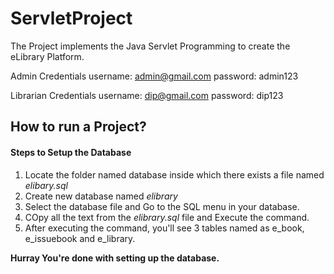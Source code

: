 # ServletProject
The Project implements the Java Servlet Programming to create the eLibrary Platform.

Admin Credentials
username: admin@gmail.com
password: admin123


Librarian Credentials
username: dip@gmail.com
password: dip123


## How to run a Project? 

#### Steps to Setup the Database
1. Locate the folder named database inside which there exists a file named *elibary.sql*
2. Create new database named *elibrary*
3. Select the database file and Go to the SQL menu in your database.
4. COpy all the text from the *elibrary.sql* file and Execute the command.
5. After executing the command, you'll see 3 tables named as e_book, e_issuebook and e_library.

**Hurray You're done with setting up the database.**
